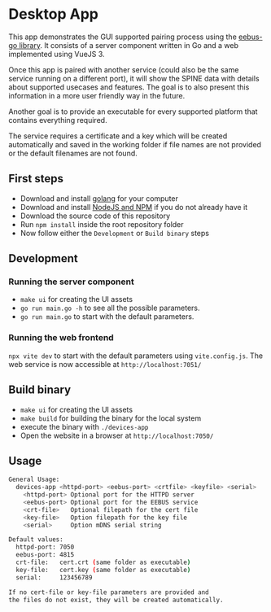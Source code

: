 # Desktop App

This app demonstrates the GUI supported pairing process using the [eebus-go library](https://github.com/enbility/eebus-go). It consists of a server component written in Go and a web implemented using VueJS 3.

Once this app is paired with another service (could also be the same service running on a different port), it will show the SPINE data with details about supported usecases and features. The goal is to also present this information in a more user friendly way in the future.

Another goal is to provide an executable for every supported platform that contains everything required.

The service requires a certificate and a key which will be created automatically and saved in the working folder if file names are not provided or the default filenames are not found.

## First steps

- Download and install [golang](https://go.dev) for your computer
- Download and install [NodeJS and NPM](https://nodejs.org/) if you do not already have it
- Download the source code of this repository
- Run `npm install` inside the root repository folder
- Now follow either the `Development` or `Build binary` steps

## Development

### Running the server component

- `make ui` for creating the UI assets
- `go run main.go -h` to see all the possible parameters.
- `go run main.go` to start with the default parameters.

### Running the web frontend

`npx vite dev` to start with the default parameters using `vite.config.js`. The web service is now accessible at `http://localhost:7051/`

## Build binary

- `make ui` for creating the UI assets
- `make build` for building the binary for the local system
- execute the binary with `./devices-app`
- Open the website in a browser at `http://localhost:7050/`

## Usage

```sh
General Usage:
  devices-app <httpd-port> <eebus-port> <crtfile> <keyfile> <serial>
    <httpd-port> Optional port for the HTTPD server
    <eebus-port> Optional port for the EEBUS service
    <crt-file>   Optional filepath for the cert file
    <key-file>   Option filepath for the key file
    <serial>     Option mDNS serial string

Default values:
  httpd-port: 7050
  eebus-port: 4815
  crt-file:   cert.crt (same folder as executable)
  key-file:   cert.key (same folder as executable)
  serial:     123456789

If no cert-file or key-file parameters are provided and
the files do not exist, they will be created automatically.
```
